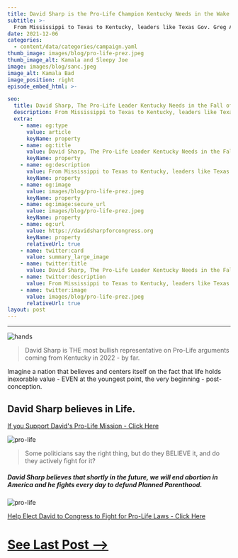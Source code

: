 ```yaml
---
title: David Sharp is the Pro-Life Champion Kentucky Needs in the Wake of Roe vs. Wade
subtitle: >-
  From Mississippi to Texas to Kentucky, leaders like Texas Gov. Greg Abbott and David use their platform to protect the unborn and crack down on illegal, immoral abortion procedures.
date: 2021-12-06
categories:
  - content/data/categories/campaign.yaml
thumb_image: images/blog/pro-life-prez.jpeg
thumb_image_alt: Kamala and Sleepy Joe
image: images/blog/sanc.jpeg
image_alt: Kamala Bad
image_position: right
episode_embed_html: >-

seo:
  title: David Sharp, The Pro-Life Leader Kentucky Needs in the Fall of Roe vs. Wade, Abortion Whistleblowers
  description: From Mississippi to Texas to Kentucky, leaders like Texas Gov. Greg Abbott and David use their platform to protect the unborn and crack down on illegal, immoral abortion procedures in America.
  extra:
    - name: og:type
      value: article
      keyName: property
    - name: og:title
      value: David Sharp, The Pro-Life Leader Kentucky Needs in the Fall of Roe vs. Wade, Abortion Whistleblowers
      keyName: property
    - name: og:description
      value: From Mississippi to Texas to Kentucky, leaders like Texas Gov. Greg Abbott and David use their platform to protect the unborn and crack down on illegal, immoral abortion procedures in America.
      keyName: property
    - name: og:image
      value: images/blog/pro-life-prez.jpeg
      keyName: property
    - name: og:image:secure_url
      value: images/blog/pro-life-prez.jpeg
      keyName: property
    - name: og:url
      value: https://davidsharpforcongress.org
      keyName: property
      relativeUrl: true
    - name: twitter:card
      value: summary_large_image
    - name: twitter:title
      value: David Sharp, The Pro-Life Leader Kentucky Needs in the Fall of Roe vs. Wade, Abortion Whistleblowers
    - name: twitter:description
      value: From Mississippi to Texas to Kentucky, leaders like Texas Gov. Greg Abbott and David use their platform to protect the unborn and crack down on illegal, immoral abortion procedures in America.
    - name: twitter:image
      value: images/blog/pro-life-prez.jpeg
      relativeUrl: true
layout: post
---
```

---

![hands](/images/blog/defund-pp.jpg)

> David Sharp is THE most bullish representative on Pro-Life arguments coming from Kentucky in 2022 - by far.

Imagine a nation that believes and centers itself on the fact that life holds inexorable value - EVEN at the youngest point, the very beginning - post-conception.

## David Sharp believes in Life.

[If you Support David's Pro-Life Mission - Click Here](/support)

![pro-life](/images/blog/pro-life-prez.jpeg)


> Some politicians say the right thing, but do they BELIEVE it, and do they actively fight for it?

##### David Sharp believes that shortly in the future, we will end abortion in America and he fights every day to defund Planned Parenthood.

![pro-life](/images/blog/david-profile.jpg)

[Help Elect David to Congress to Fight for Pro-Life Laws - Click Here](/support)

# [See Last Post -->](/posts/bad-leadership-dec)
